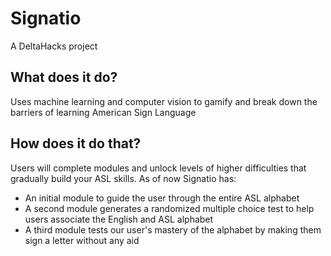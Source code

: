 # Signatio
A DeltaHacks project

## What does it do?
Uses machine learning and computer vision to gamify and break down the barriers of learning American Sign Language

## How does it do that?
Users will complete modules and unlock levels of higher difficulties that gradually build your ASL skills. As of now Signatio has:
- An initial module to guide the user through the entire ASL alphabet
- A second module generates a randomized multiple choice test to help users associate the English and ASL alphabet
- A third module tests our user's mastery of the alphabet by making them sign a letter without any aid